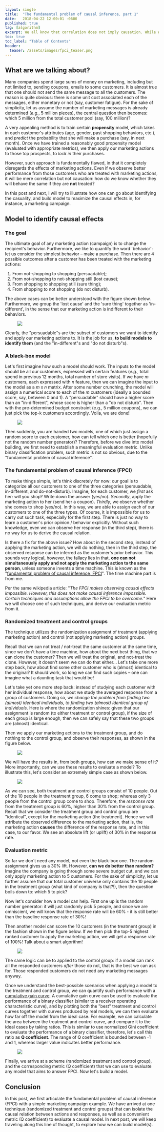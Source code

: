 ```yaml
---
layout: single
title:  "The fundamental problem of causal inference, part 1"
date:   2018-04-22 12:00:01 -0600
published: true
tag: [algorithm]
excerpt: We all know that correlation does not imply causation. While we can observe correlations, how can we go about study causations?
toc: true
toc_label: "Table of Contents"
header:
  teaser: /assets/images/fpci_teaser.png
---
```

## What are we talking about?

Many companies spend large sums of money on marketing, including but not limited to, sending coupons, emails to some customers. It is almost true that one should not send the same message to all the customers. The reason is quite obvious: there is some unit cost associated each of the messages, either monetary or not (say, customer fatigue). For the sake of simplicity, let us assume the number of marketing messages is already determined (*e.g.*, 5 million pieces), the central question then becomes: which 5 million from the total customer pool (say, 100 million)? 

A very appealing method is to train certain **propensity** model, which takes in each customer's attributes (age, gender, past shopping behaviors, etc.), and *predict* the probability that she will make a purchase (say, in next month). Once we have trained a reasonably good propensity model (evaluated with appropriate metrics), we then apply our marketing actions to those top prospects, to *lock in* their purchases. 

However, such approach is fundamentally flawed, in that it completely disregards the effects of marketing actions. Even if we observe better performance from those customers who are treated with marketing actions, it will be mere correlation but not causation: how do we know whether they will behave the same if they are **not** treated?

In this post and next, I will try to illustrate how one can go about identifying the casuality, and build model to maximize the causal effects in, for instance, a marketing campaign.

## Model to identify causal effects
### The goal

The ultimate goal of any marketing action (campaign) is to change the recipient's behavior. Furthermore, we like to quantify the word 'behavior': let us consider the simplest behavior – make a purchase. Then there are 4 possible outcomes after a customer has been treated with the marketing actions:

1. From not-shopping to shopping (persuadable);
2. From not-shopping to not-shopping still (lost cause);
3. From shopping to shopping still (sure thing);
4. From shopping to not shopping (do not disturb).

The above cases can be better understood with the figure shown below. Furthermore, we group the 'lost cause' and the 'sure thing' together as 'in-different', in the sense that our marketing action is indifferent to their behaviors.

<figure>
<a href="/assets/images/customer_segments.jpg"><img src="/assets/images/customer_segments.png"></a>
</figure>

Clearly, the "persuadable"s are the subset of customers we want to identify and apply our marketing actions to. It is the job for us, **to build models to identify them** (and the "in-different"s and "do not disturb"s).

### A black-box model
Let's first imagine how such a model should work. The inputs to the model should be all our customers, expressed with certain features (*e.g.*, total spend in previous 12 months, total number of store visits). If we have *m* customers, each expressed with *n* feature, then we can imagine the input to the model as a *m* x *n* matrix. After some number crunching, the model will assign a numerical score to each of the *m* customers (ideally a bounded score, say, between 0 and 1). A "persuadable" should have a higher score than an "in-different", whose score is higher than a "do not disturb". Then with the pre-determined budget constraint (e.g., 5 million coupons), we can just pick the top-k customers accordingly. Voila, we are done!

<figure>
<a href="/assets/images/black_box_model.jpg"><img src="/assets/images/black_box_model.png"></a>
</figure>

Then suddenly, you are handed two models, one of which just assign a random score to each customer, how can tell which one is better (hopefully not the random number generator)? Therefore, before we dive into model building, we first need to establish a meaningful evaluation metric. Unlike binary classification problem, such metric is not so obvious, due to the "fundamental problem of causal inference".

### The fundamental problem of causal inference (FPCI)
To make things simple, let's think discretely for now: our goal is to categorize all our customers to one of the three categories (persuadable, in-different, and do-not-disturb). Imagine, for each customer, we *first* ask her: will you shop? Write down the answer (yes/no). *Secondly*, apply the marketing action to her (send her a coupon). *Thirdly*, we observe whether she comes to shop (yes/no). In this way, we are able to assign each of our customers to one of the three types. Of course, it is impossible for us to carry out such task, especially for the first step. There is just no way to learn a customer's prior opinion / behavior explicitly. Without such knowledge, even we can observe her response (in the third step), there is no way for us to derive the causal relation.

Is there a fix for the above issue? How about in the second step, instead of applying the marketing action, we will do nothing, then in the third step, the observed response can be inferred as the customer's prior behavior. This sounds very logical, however, the fallacy lies in that, **one can not simultaneously apply and not apply the marketing action to the same person**, unless someone invents a time machine. This is known as the "[fundamental problem of causal inference, FPCI](https://en.wikipedia.org/wiki/Rubin_causal_model)". The time machine part is from me.  

Per the same wikipedia article: "*The FPCI makes observing causal effects impossible. However, this does not make causal inference impossible. Certain techniques and assumptions allow the FPCI to be overcome.*" Here we will choose one of such techniques, and derive our evaluation metric from it.

### Randomized treatment and control groups

The technique utilizes the randomization assignment of treatment (applying marketing action) and control (not applying marketing action) groups.

Recall that we can not treat / not-treat the same customer at the same time, since we don't have a time machine, how about the next best thing, that we can clone the customer? Then we will treat the original, and not-treat the clone. However, it doesn't seem we can do that either... Let's take one more step back, how about find some other customer who is (almost) identical to the original? It should work, so long we can find such copies – one can imagine what a daunting task that would be! 

Let's take yet one more step back: instead of studying each customer with her individual response, how about we study the averaged response from a group of customers. Doing so, *we change the problem from finding two (almost) identical individuals, to finding two (almost) identical group of individuals*. Here is where the randomization shines: given that our assignment is random (to either treatment or control group), if the size of each group is large enough, then we can safely say that these two groups are (almost) identical. 

Then we apply our marketing actions to the treatment group, and do nothing to the control group, and observe their responses, as shown in the figure below.

<figure>
<a href="/assets/images/random_assignment.jpg"><img src="/assets/images/random_assignment.png"></a>
</figure>

We will have the results in, from both groups, how can we make sense of it? More importantly, can we use these results to evaluate a model? To illustrate this, let's consider an extremely simple case as shown below. 

<figure>
<a href="/assets/images/ranking_1.jpg"><img src="/assets/images/ranking_1.png"></a>
</figure>

As we can see, both treatment and control groups consist of 10 people. Out of the 10 people in the treatment group, 6 come to shop; whereas only 3 people from the control group come to shop. Therefore, the *response rate* from the treatment group is 60%, higher than 30% from the control group. Recall that we consider the treatment group and control group are "identical", except for the marketing action (the treatment). Hence we will attribute the observed difference to the marketing action, that is, the marketing action **causes** the difference of the response rate, and in this case, to our favor. We see an absolute lift (or uplift) of 30% in the response rate.

### Evaluation metric

So far we don't need any model, not even the black-box one. The random assignment gives us a 30% lift. However, **can we do better than random?** Imagine the company is going through some severe budget cut, and we can only apply marketing action to 5 customers. For the sake of simplicity, let us further assume that our total customer universe only contains the 10 people in the treatment group (what kind of company is that?!), then the question boils down to: which 5 to pick?

Now let's consider how a model can help. First one up is the random number generator: it will just randomly pick 5 people, and since we are omniscient, we will know that the response rate will be 60% - it is still better than the baseline response rate of 30%!

Then another model can score the 10 customers (in the treatment group) in the fashion shown in the figure below. If we then pick the top-5 highest ranked customer to apply the marketing action, we will get a response rate of 100%! Talk about a smart algorithm!

<figure>
<a href="/assets/images/ranking_2.jpg"><img src="/assets/images/ranking_2.png"></a>
</figure>

The same logic can be to applied to the control group: if a model can rank all the responded customers *after* those do not, that is the best we can ask for. Those responded customers do not need any marketing messages anyway.

Once we understand the best-possible scenarios when applying a model to the treatment and control group, we can quantify such performance with a [cumulative gain curve](https://www.ibm.com/support/knowledgecenter/SSLVMB_23.0.0/spss/tutorials/rbf_telco_gains-lift.html). A cumulative gain curve can be used to evaluate the performance of a binary classifier (similar to a receiver operating characteristic curve), and by plotting both the "best" treatment and control curves together with curves produced by real models, we can then evaluate how far off the model from the ideal case. For example, we can calculate the area between the treatment and control curve, and compare it to the ideal cases by taking ratios. This is similar to use normalized Gini coefficient to evaluate the performance of a binary classifier, therefore, let's call this ratio as **Q coefficient**. The range of Q coefficient is bounded between -1 and 1, whereas larger value indicates better performance. 

<figure>
<a href="/assets/images/cumulative_gain_chart_real.jpg"><img src="/assets/images/cumulative_gain_chart_real.png"></a>
</figure>

Finally, we arrive at a scheme (randomized treatment and control group), and the corresponding metric (Q coefficient) that we can use to evaluate any model that aims to answer FPCI. Now let's build a model.

## Conclusion
In this post, we first articulate the fundamental problem of causal inference (FPCI) with a simple marketing campaign example. We have arrived at one technique (randomized treatment and control groups) that can isolate the causal relation between actions and responses, as well as a convenient metric (Q coefficient) to evaluate a causal model. In next post, we will keep traveling along this line of thought, to explore how we can build model(s).

